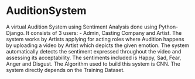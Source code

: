 # AuditionSystem
A virtual Audition System using Sentiment Analysis done using Python-Django. It consists of 3 users: - Admin, Casting Company and Artist. The system works by Artists applying for acting roles where Audition happens by uploading a video by Artist which depicts the given emotion. The system automatically detects the sentiment expressed throughout the video and assessing its acceptability. The sentiments included is Happy, Sad, Fear, Anger and Disgust. The Algorithm used to build this system is CNN. The system directly depends on the Training Dataset.
